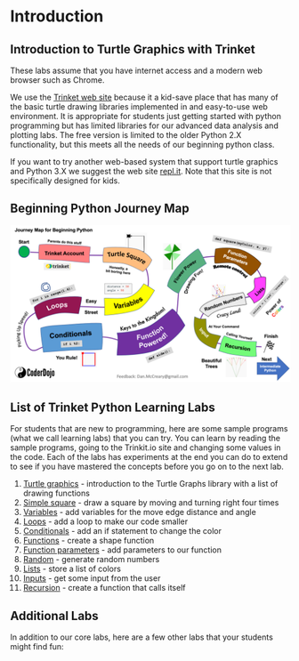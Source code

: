 # Introduction 

## Introduction to Turtle Graphics with Trinket

These labs assume that you have internet access and a modern web browser such as Chrome.

We use the [Trinket web site](https://trinket.io/) because it a kid-save place that has many of the basic turtle drawing libraries implemented in and easy-to-use web environment.  It is appropriate for students just getting started with python programming but has limited libraries for our advanced data analysis and plotting labs.  The free version is limited to the older Python 2.X functionality, but this meets all the needs of our beginning python class.

If you want to try another web-based system that support turtle graphics and Python 3.X we suggest the web site [repl.it](http://repl.it).  Note that this site is not specifically designed for kids.

## Beginning Python Journey Map

![Beginning Python Journey Map](./beginning-python-journey-map.png)

## List of Trinket Python Learning Labs
For students that are new to programming, here are some sample programs (what we call learning labs) that you can try.  You can learn by reading the sample programs, going to the Trinkit.io site and changing some values in the code.  Each of the labs has experiments at the end you can do to extend to see if you have mastered the concepts before you go on to the next lab.

1. [Turtle graphics](./01-turtle-graphics.md) - introduction to the Turtle Graphs library with a list of drawing functions
2. [Simple square](./02-simple-square.md) - draw a square by moving and turning right four times
4. [Variables](./03-variables.md) - add variables for the move edge distance and angle
5. [Loops](./04-loops.md) - add a loop to make our code smaller
6. [Conditionals](./05-conditionals.md) - add an if statement to change the color
7. [Functions](./06-functions.md) - create a shape function
8. [Function parameters](./07-function-parameters.md) - add parameters to our function
9. [Random](./08-random.md) - generate random numbers
9. [Lists](./08-list.md) - store a list of colors
10. [Inputs](./11-input.md) - get some input from the user
11. [Recursion](./12-recursion.md) - create a function that calls itself

## Additional Labs
In addition to our core labs, here are a few other labs that your students might find fun:

